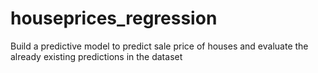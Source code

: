 # houseprices_regression
Build a predictive model to predict sale price of houses and evaluate the already existing predictions in the dataset
